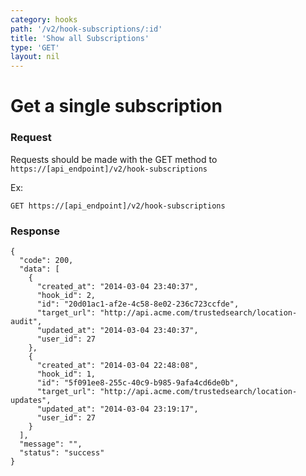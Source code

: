 ```yaml
---
category: hooks
path: '/v2/hook-subscriptions/:id'
title: 'Show all Subscriptions'
type: 'GET'
layout: nil
---
```



# Get a single subscription

### Request
Requests should be made with the GET method to ```https://[api_endpoint]/v2/hook-subscriptions```

Ex:
```
GET https://[api_endpoint]/v2/hook-subscriptions
```

### Response

```
{
  "code": 200,
  "data": [
    {
      "created_at": "2014-03-04 23:40:37",
      "hook_id": 2,
      "id": "20d01ac1-af2e-4c58-8e02-236c723ccfde",
      "target_url": "http://api.acme.com/trustedsearch/location-audit",
      "updated_at": "2014-03-04 23:40:37",
      "user_id": 27
    },
    {
      "created_at": "2014-03-04 22:48:08",
      "hook_id": 1,
      "id": "5f091ee8-255c-40c9-b985-9afa4cd6de0b",
      "target_url": "http://api.acme.com/trustedsearch/location-updates",
      "updated_at": "2014-03-04 23:19:17",
      "user_id": 27
    }
  ],
  "message": "",
  "status": "success"
}
```
